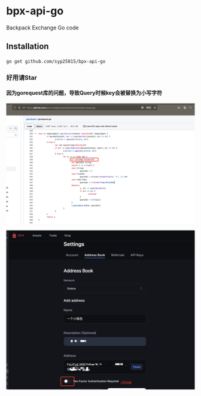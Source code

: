 # bpx-api-go

Backpack Exchange Go code

## Installation
`go get github.com/syp25815/bpx-api-go`

### 好用请Star

#### 因为gorequest库的问题，导致Query时候key会被替换为小写字符

![这是图片](assets/img/go-request-err.png "go request err")



![](assets/img/api-withdraw.png)